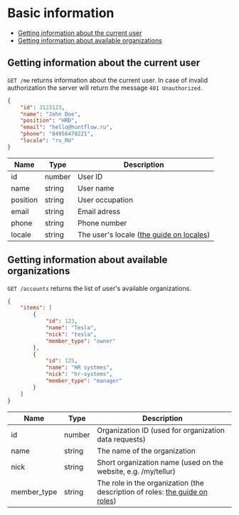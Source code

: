 # Basic information

* [Getting information about the current user](#me)
* [Getting information about available organizations](#organizations)

<a name="me"></a>
## Getting information about the current user

`GET /me` returns information about the current user. In case of invalid authorization the server will return the message `401 Unauthorized`.

```json
{
    "id": 3123123,
    "name": "John Doe",
    "position": "HRD",
    "email": "hello@huntflow.ru",
    "phone": "84956478221",
    "locale": "ru_RU"
}
```


 Name | Type | Description
 --- | --- | ---
 id | number | User ID
 name | string | User name
 position | string | User occupation
 email | string | Email adress
 phone | string | Phone number
 locale | string | The user's locale ([the guide on locales](dicts.md#locale))


<a name="organizations"></a>
## Getting information about available organizations

`GET /accounts` returns the list of user's available organizations.

```json
{
    "items": [
        {
            "id": 123,
            "name": "Tesla",
            "nick": "tesla",
            "member_type": "owner"
        },
        {
            "id": 125,
            "name": "HR systmes",
            "nick": "hr-systems",
            "member_type": "manager"
        }
    ]
}
```


Name | Type | Description
 --- | --- | ---
 id | number | Organization ID (used for organization data requests)
 name | string | The name of the organization
 nick | string | Short organization name (used on the website, e.g. /my/tellur)
 member_type | string | The role in the organization (the description of roles: [the guide on roles](dicts.md#member_type))
